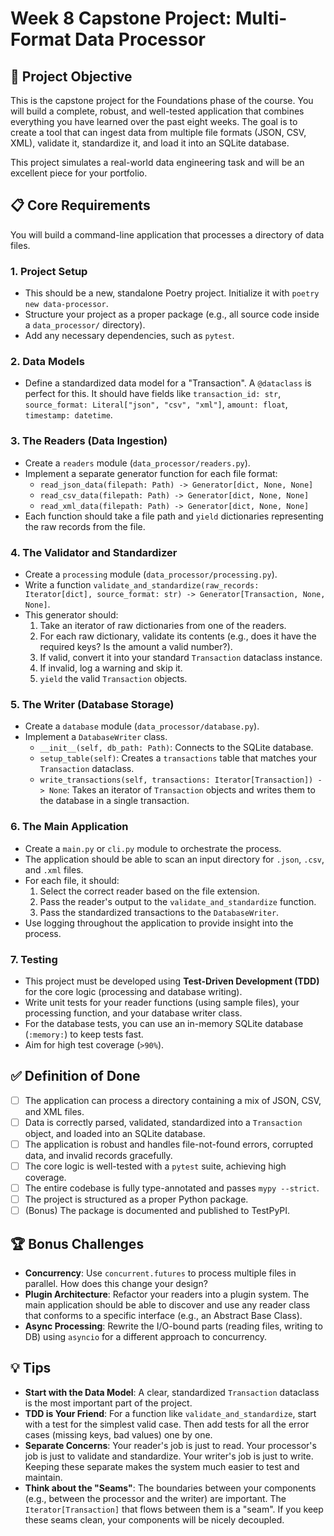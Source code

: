 # Week 8 Capstone Project: Multi-Format Data Processor

## 🎯 Project Objective

This is the capstone project for the Foundations phase of the course. You will build a complete, robust, and well-tested application that combines everything you have learned over the past eight weeks. The goal is to create a tool that can ingest data from multiple file formats (JSON, CSV, XML), validate it, standardize it, and load it into an SQLite database.

This project simulates a real-world data engineering task and will be an excellent piece for your portfolio.

## 📋 Core Requirements

You will build a command-line application that processes a directory of data files.

### 1. Project Setup

- This should be a new, standalone Poetry project. Initialize it with `poetry new data-processor`.
- Structure your project as a proper package (e.g., all source code inside a `data_processor/` directory).
- Add any necessary dependencies, such as `pytest`.

### 2. Data Models

- Define a standardized data model for a "Transaction". A `@dataclass` is perfect for this. It should have fields like `transaction_id: str`, `source_format: Literal["json", "csv", "xml"]`, `amount: float`, `timestamp: datetime`.

### 3. The Readers (Data Ingestion)

- Create a `readers` module (`data_processor/readers.py`).
- Implement a separate generator function for each file format:
  - `read_json_data(filepath: Path) -> Generator[dict, None, None]`
  - `read_csv_data(filepath: Path) -> Generator[dict, None, None]`
  - `read_xml_data(filepath: Path) -> Generator[dict, None, None]`
- Each function should take a file path and `yield` dictionaries representing the raw records from the file.

### 4. The Validator and Standardizer

- Create a `processing` module (`data_processor/processing.py`).
- Write a function `validate_and_standardize(raw_records: Iterator[dict], source_format: str) -> Generator[Transaction, None, None]`.
- This generator should:
  1.  Take an iterator of raw dictionaries from one of the readers.
  2.  For each raw dictionary, validate its contents (e.g., does it have the required keys? Is the amount a valid number?).
  3.  If valid, convert it into your standard `Transaction` dataclass instance.
  4.  If invalid, log a warning and skip it.
  5.  `yield` the valid `Transaction` objects.

### 5. The Writer (Database Storage)

- Create a `database` module (`data_processor/database.py`).
- Implement a `DatabaseWriter` class.
  - `__init__(self, db_path: Path)`: Connects to the SQLite database.
  - `setup_table(self)`: Creates a `transactions` table that matches your `Transaction` dataclass.
  - `write_transactions(self, transactions: Iterator[Transaction]) -> None`: Takes an iterator of `Transaction` objects and writes them to the database in a single transaction.

### 6. The Main Application

- Create a `main.py` or `cli.py` module to orchestrate the process.
- The application should be able to scan an input directory for `.json`, `.csv`, and `.xml` files.
- For each file, it should:
  1.  Select the correct reader based on the file extension.
  2.  Pass the reader's output to the `validate_and_standardize` function.
  3.  Pass the standardized transactions to the `DatabaseWriter`.
- Use logging throughout the application to provide insight into the process.

### 7. Testing

- This project must be developed using **Test-Driven Development (TDD)** for the core logic (processing and database writing).
- Write unit tests for your reader functions (using sample files), your processing function, and your database writer class.
- For the database tests, you can use an in-memory SQLite database (`:memory:`) to keep tests fast.
- Aim for high test coverage (`>90%`).

## ✅ Definition of Done

- [ ] The application can process a directory containing a mix of JSON, CSV, and XML files.
- [ ] Data is correctly parsed, validated, standardized into a `Transaction` object, and loaded into an SQLite database.
- [ ] The application is robust and handles file-not-found errors, corrupted data, and invalid records gracefully.
- [ ] The core logic is well-tested with a `pytest` suite, achieving high coverage.
- [ ] The entire codebase is fully type-annotated and passes `mypy --strict`.
- [ ] The project is structured as a proper Python package.
- [ ] (Bonus) The package is documented and published to TestPyPI.

## 🏆 Bonus Challenges

- **Concurrency**: Use `concurrent.futures` to process multiple files in parallel. How does this change your design?
- **Plugin Architecture**: Refactor your readers into a plugin system. The main application should be able to discover and use any reader class that conforms to a specific interface (e.g., an Abstract Base Class).
- **Async Processing**: Rewrite the I/O-bound parts (reading files, writing to DB) using `asyncio` for a different approach to concurrency.

## 💡 Tips

- **Start with the Data Model**: A clear, standardized `Transaction` dataclass is the most important part of the project.
- **TDD is Your Friend**: For a function like `validate_and_standardize`, start with a test for the simplest valid case. Then add tests for all the error cases (missing keys, bad values) one by one.
- **Separate Concerns**: Your reader's job is just to read. Your processor's job is just to validate and standardize. Your writer's job is just to write. Keeping these separate makes the system much easier to test and maintain.
- **Think about the "Seams"**: The boundaries between your components (e.g., between the processor and the writer) are important. The `Iterator[Transaction]` that flows between them is a "seam". If you keep these seams clean, your components will be nicely decoupled.
